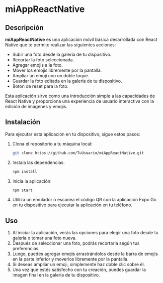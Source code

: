 # miAppReactNative

## Descripción
**miAppReactNative** es una aplicación móvil básica desarrollada con React Native que te permite realizar las siguientes acciones:

- Subir una foto desde la galería de tu dispositivo.
- Recortar la foto seleccionada.
- Agregar emojis a la foto.
- Mover los emojis libremente por la pantalla.
- Ampliar un emoji con un doble toque.
- Guardar la foto editada en la galería de tu dispositivo.
- Boton de reset para la foto.

Esta aplicación sirve como una introducción simple a las capacidades de React Native y proporciona una experiencia de usuario interactiva con la edición de imágenes y emojis.

## Instalación
Para ejecutar esta aplicación en tu dispositivo, sigue estos pasos:

1. Clona el repositorio a tu máquina local:

   ```bash
   git clone https://github.com/TuUsuario/miAppReactNative.git

2. Instala las dependencias:

      ```bash
      npm install

3. Inicia la aplicación:

      ```bash
      npm start

4. Utiliza un emulador o escanea el código QR con la aplicación Expo Go en tu dispositivo para ejecutar la aplicación en tu teléfono.



## Uso
1. Al iniciar la aplicación, verás las opciones para elegir una foto desde tu galería o tomar una foto nueva.
2. Después de seleccionar una foto, podrás recortarla según tus preferencias.
3. Luego, puedes agregar emojis arrastrándolos desde la barra de emojis en la parte inferior y moverlos libremente por la pantalla.
4. Si deseas ampliar un emoji, simplemente haz doble clic sobre él.
5. Una vez que estés satisfecho con tu creación, puedes guardar la imagen final en la galería de tu dispositivo.
